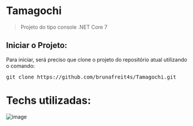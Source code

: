 # Tamagochi
> Projeto do tipo console .NET Core 7

## Iniciar o Projeto:

<p>
  Para iniciar, será preciso que clone o projeto do repositório atual utilizando o comando: 
  <pre>git clone https://github.com/brunafreit4s/Tamagochi.git</pre>
</p>

# Techs utilizadas: 
![image](https://github.com/user-attachments/assets/87ea289f-5517-4949-ada8-407ea76019f3)
